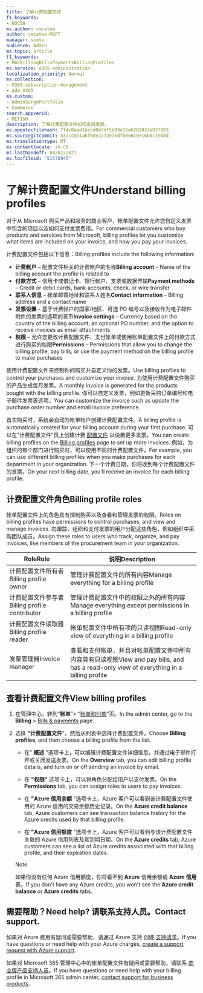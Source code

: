 ```yaml
---
title: 了解计费配置文件
f1.keywords:
- NOCSH
ms.author: cmcatee
author: cmcatee-MSFT
manager: scotv
audience: Admin
ms.topic: article
f1_keywords:
- MACBillingBillsPaymentsBillingProfiles
ms.service: o365-administration
localization_priority: Normal
ms.collection:
- M365-subscription-management
- Adm_O365
ms.custom:
- AdminSurgePortfolio
- Commerce
search.appverid:
- MET150
description: 了解计费配置文件如何支持发票。
ms.openlocfilehash: 7f4c0aed1bccd0e5df5b09e15e6201933e937993
ms.sourcegitcommit: 53acc851abf68e2272e75df0856c0e16b0c7e48d
ms.translationtype: MT
ms.contentlocale: zh-CN
ms.lasthandoff: 04/02/2021
ms.locfileid: "51576945"
---
```

# <a name="understand-billing-profiles"></a><span data-ttu-id="d8888-103">了解计费配置文件</span><span class="sxs-lookup"><span data-stu-id="d8888-103">Understand billing profiles</span></span>

<span data-ttu-id="d8888-104">对于从 Microsoft 购买产品和服务的商业客户，帐单配置文件允许您自定义发票中包含的项目以及如何支付发票费用。</span><span class="sxs-lookup"><span data-stu-id="d8888-104">For commercial customers who buy products and services from Microsoft, billing profiles let you customize what items are included on your invoice, and how you pay your invoices.</span></span>

<span data-ttu-id="d8888-105">计费配置文件包括以下信息：</span><span class="sxs-lookup"><span data-stu-id="d8888-105">Billing profiles include the following information:</span></span>

- <span data-ttu-id="d8888-106">**计费帐户** &ndash; 配置文件相关的计费帐户的名称</span><span class="sxs-lookup"><span data-stu-id="d8888-106">**Billing account** &ndash; Name of the billing account the profile is related to</span></span>
- <span data-ttu-id="d8888-107">**付款方式** &ndash; 信用卡或借记卡、银行帐户、支票或数据传输</span><span class="sxs-lookup"><span data-stu-id="d8888-107">**Payment methods** &ndash; Credit or debit cards, bank accounts, check, or wire transfer</span></span>
- <span data-ttu-id="d8888-108">**联系人信息** &ndash; 帐单邮寄地址和联系人姓名</span><span class="sxs-lookup"><span data-stu-id="d8888-108">**Contact information** &ndash; Billing address and a contact name</span></span>
- <span data-ttu-id="d8888-109">**发票设置** &ndash; 基于计费帐户的国家/地区、可选 PO 编号以及接收作为电子邮件附件的发票的选项的货币</span><span class="sxs-lookup"><span data-stu-id="d8888-109">**Invoice settings** &ndash; Currency based on the country of the billing account, an optional PO number, and the option to receive invoices as email attachments</span></span>
- <span data-ttu-id="d8888-110">**权限** &ndash; 允许您更改计费配置文件、支付帐单或使用帐单配置文件上的付款方式进行购买的权限</span><span class="sxs-lookup"><span data-stu-id="d8888-110">**Permissions** &ndash; Permissions that allow you to change the billing profile, pay bills, or use the payment method on the billing profile to make purchases</span></span>

<span data-ttu-id="d8888-111">使用计费配置文件来控制你的购买并自定义你的发票。</span><span class="sxs-lookup"><span data-stu-id="d8888-111">Use billing profiles to control your purchases and customize your invoice.</span></span> <span data-ttu-id="d8888-112">为使用计费配置文件购买的产品生成每月发票。</span><span class="sxs-lookup"><span data-stu-id="d8888-112">A monthly invoice is generated for the products bought with the billing profile.</span></span> <span data-ttu-id="d8888-113">你可以自定义发票，例如更新采购订单编号和电子邮件发票首选项。</span><span class="sxs-lookup"><span data-stu-id="d8888-113">You can customize the invoice such as update the purchase order number and email invoice preference.</span></span>

<span data-ttu-id="d8888-114">首次购买时，系统会自动为帐单帐户创建计费配置文件。</span><span class="sxs-lookup"><span data-stu-id="d8888-114">A billing profile is automatically created for your billing account during your first purchase.</span></span> <span data-ttu-id="d8888-115">可以在"计费配置文件"页上创建计费 <a href="https://go.microsoft.com/fwlink/p/?linkid=2103629" target="_blank">配置文件</a> 以设置更多发票。</span><span class="sxs-lookup"><span data-stu-id="d8888-115">You can create billing profiles on the <a href="https://go.microsoft.com/fwlink/p/?linkid=2103629" target="_blank">Billing profiles</a> page to set up more invoices.</span></span> <span data-ttu-id="d8888-116">例如，为组织的每个部门进行购买时，可以使用不同的计费配置文件。</span><span class="sxs-lookup"><span data-stu-id="d8888-116">For example, you can use different billing profiles when you make purchases for each department in your organization.</span></span> <span data-ttu-id="d8888-117">下一个计费日期，你将收到每个计费配置文件的发票。</span><span class="sxs-lookup"><span data-stu-id="d8888-117">On your next billing date, you'll receive an invoice for each billing profile.</span></span>

## <a name="billing-profile-roles"></a><span data-ttu-id="d8888-118">计费配置文件角色</span><span class="sxs-lookup"><span data-stu-id="d8888-118">Billing profile roles</span></span>

<span data-ttu-id="d8888-119">帐单配置文件上的角色具有控制购买以及查看和管理发票的权限。</span><span class="sxs-lookup"><span data-stu-id="d8888-119">Roles on billing profiles have permissions to control purchases, and view and manage invoices.</span></span> <span data-ttu-id="d8888-120">向跟踪、组织和支付发票的用户分配这些角色，例如组织中采购团队成员。</span><span class="sxs-lookup"><span data-stu-id="d8888-120">Assign these roles to users who track, organize, and pay invoices, like members of the procurement team in your organization.</span></span>

| <span data-ttu-id="d8888-121">Role</span><span class="sxs-lookup"><span data-stu-id="d8888-121">Role</span></span>                          | <span data-ttu-id="d8888-122">说明</span><span class="sxs-lookup"><span data-stu-id="d8888-122">Description</span></span>                                                                       |
|-----------------------------  |---------------------------------------------------------------------------------  |
| <span data-ttu-id="d8888-123">计费配置文件所有者</span><span class="sxs-lookup"><span data-stu-id="d8888-123">Billing profile owner</span></span>         | <span data-ttu-id="d8888-124">管理计费配置文件的所有内容</span><span class="sxs-lookup"><span data-stu-id="d8888-124">Manage everything for a billing profile</span></span>                                           |
| <span data-ttu-id="d8888-125">计费配置文件参与者</span><span class="sxs-lookup"><span data-stu-id="d8888-125">Billing profile contributor</span></span>   | <span data-ttu-id="d8888-126">管理计费配置文件中的权限之外的所有内容</span><span class="sxs-lookup"><span data-stu-id="d8888-126">Manage everything except permissions in a billing profile</span></span>                         |
| <span data-ttu-id="d8888-127">计费配置文件读取器</span><span class="sxs-lookup"><span data-stu-id="d8888-127">Billing profile reader</span></span>        | <span data-ttu-id="d8888-128">帐单配置文件中所有项的只读视图</span><span class="sxs-lookup"><span data-stu-id="d8888-128">Read-only view of everything in a billing profile</span></span>                                 |
| <span data-ttu-id="d8888-129">发票管理器</span><span class="sxs-lookup"><span data-stu-id="d8888-129">Invoice manager</span></span>               | <span data-ttu-id="d8888-130">查看和支付帐单，并且对帐单配置文件中所有内容具有只读视图</span><span class="sxs-lookup"><span data-stu-id="d8888-130">View and pay bills, and has a read-only view of everything in a billing profile</span></span>   |

## <a name="view-billing-profiles"></a><span data-ttu-id="d8888-131">查看计费配置文件</span><span class="sxs-lookup"><span data-stu-id="d8888-131">View billing profiles</span></span>

1. <span data-ttu-id="d8888-132">在管理中心，转到“**账单**”\> “<a href="https://go.microsoft.com/fwlink/p/?linkid=2102895" target="_blank">账单和付款</a>”页。</span><span class="sxs-lookup"><span data-stu-id="d8888-132">In the admin center, go to the **Billing** \> <a href="https://go.microsoft.com/fwlink/p/?linkid=2102895" target="_blank">Bills & payments</a> page.</span></span>

2. <span data-ttu-id="d8888-133">选择 **"计费配置文件**"，然后从列表中选择计费配置文件。</span><span class="sxs-lookup"><span data-stu-id="d8888-133">Choose **Billing profiles**, and then choose a billing profile from the list.</span></span>

    - <span data-ttu-id="d8888-134">在" **概述** "选项卡上，可以编辑计费配置文件详细信息，并通过电子邮件打开或关闭发送发票。</span><span class="sxs-lookup"><span data-stu-id="d8888-134">On the **Overview** tab, you can edit billing profile details, and turn on or off sending an invoice by email.</span></span>

    - <span data-ttu-id="d8888-135">在 **"权限"** 选项卡上，可以将角色分配给用户以支付发票。</span><span class="sxs-lookup"><span data-stu-id="d8888-135">On the **Permissions** tab, you can assign roles to users to pay invoices.</span></span>

    - <span data-ttu-id="d8888-136">在 **"Azure 信用余额** "选项卡上，Azure 客户可以看到该计费配置文件使用的 Azure 信用的交易余额历史记录。</span><span class="sxs-lookup"><span data-stu-id="d8888-136">On the **Azure credit balance** tab, Azure customers can see transaction balance history for the Azure credits used by that billing profile.</span></span>

    - <span data-ttu-id="d8888-137">在 **"Azure 信用额度** "选项卡上，Azure 客户可以看到与该计费配置文件关联的 Azure 信用列表及其到期日期。</span><span class="sxs-lookup"><span data-stu-id="d8888-137">On the **Azure credits** tab, Azure customers can see a list of Azure credits associated with that billing profile, and their expiration dates.</span></span>

    > [!NOTE]
    > <span data-ttu-id="d8888-138">如果你没有任何 Azure 信用额度，你将看不到 **Azure** 信用余额或 **Azure 信用** 表。</span><span class="sxs-lookup"><span data-stu-id="d8888-138">If you don't have any Azure credits, you won't see the **Azure credit balance** or **Azure credits** tabs.</span></span>

## <a name="need-help-contact-support"></a><span data-ttu-id="d8888-139">需要帮助？</span><span class="sxs-lookup"><span data-stu-id="d8888-139">Need help?</span></span> <span data-ttu-id="d8888-140">请联系支持人员。</span><span class="sxs-lookup"><span data-stu-id="d8888-140">Contact support.</span></span>

<span data-ttu-id="d8888-141">如果对 Azure 费用有疑问或需要帮助，请通过 Azure 支持 创建 <a href="https://portal.azure.com/#blade/Microsoft_Azure_Support/HelpAndSupportBlade/newsupportrequest" target="_blank">支持请求</a>。</span><span class="sxs-lookup"><span data-stu-id="d8888-141">If you have questions or need help with your Azure charges, <a href="https://portal.azure.com/#blade/Microsoft_Azure_Support/HelpAndSupportBlade/newsupportrequest" target="_blank">create a support request with Azure support</a>.</span></span>

<span data-ttu-id="d8888-142">如果对 Microsoft 365 管理中心中的帐单配置文件有疑问或需要帮助，请联系 [商业版产品支持人员](/office365/admin/contact-support-for-business-products)。</span><span class="sxs-lookup"><span data-stu-id="d8888-142">If you have questions or need help with your billing profile in Microsoft 365 admin center, [contact support for business products](/office365/admin/contact-support-for-business-products).</span></span>